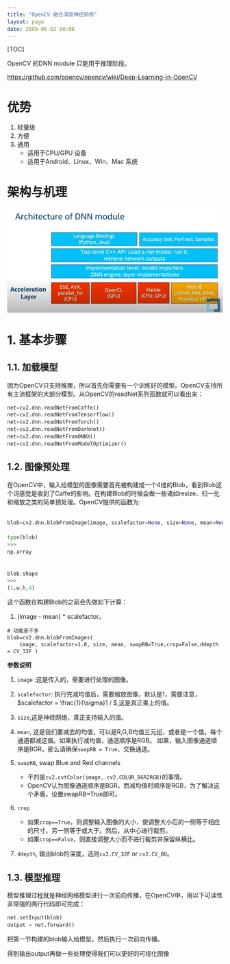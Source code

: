 ```yaml
---
title: "OpenCV 融合深度神经网络"
layout: page
date: 2099-06-02 00:00
---
```


[TOC]

OpenCV 的DNN module 只能用于推理阶段。

https://github.com/opencv/opencv/wiki/Deep-Learning-in-OpenCV
# 优势

1. 轻量级
2. 方便
3. 通用
   - 适用于CPU/GPU 设备
   - 适用于Android、Linux、Win、Mac 系统 

# 架构与机理

![](../../../../attach/images/2020-09-09-20-36-50.png)

# 1. 基本步骤
## 1.1. 加载模型


因为OpenCV只支持推理，所以首先你需要有一个训练好的模型。OpenCV支持所有主流框架的大部分模型。从OpenCV的readNet系列函数就可以看出来：

```python
net=cv2.dnn.readNetFromCaffe()
net=cv2.dnn.readNetFromTensorflow()
net=cv2.dnn.readNetFromTorch()
net=cv2.dnn.readNetFromDarknet()
net=cv2.dnn.readNetFromONNX()
net=cv2.dnn.readNetFromModelOptimizer()
```
## 1.2. 图像预处理

在OpenCV中，输入给模型的图像需要首先被构建成一个4维的Blob，看到Blob这个词感觉是收到了Caffe的影响。在构建Blob的时候会做一些诸如resize、归一化和缩放之类的简单预处理。OpenCV提供的函数为:

```python

blob=cv2.dnn.blobFromImage(image, scalefactor=None, size=None, mean=None, swapRB=None, crop=None, ddepth=None)

type(blob)
>>> 
np.array


blob.shape
>>>
(1,w,h,4)
```

这个函数在构建Blob的之前会先做如下计算：

1. (image - mean) * scalefactor。

```
# 功能差不多
blob=cv2.dnn.blobFromImages(
    image, scalefactor=1.0, size, mean, swapRB=True,crop=False,ddepth = CV_32F )
```





**参数说明**
1. `image` :这是传入的，需要进行处理的图像。
2. `scalefactor`: 执行完减均值后，需要缩放图像，默认是1，需要注意，$scalefactor = \frac{1}{\sigma}1 / $,这是真正乘上的值。 

3. `size`,这是神经网络，真正支持输入的值。

4. `mean`, 这是我们要减去的均值，可以是R,G,B均值三元组，或者是一个值，每个通道都减这值。如果执行减均值，通道顺序是RGB。 如果，输入图像通道顺序是BGR，那么请确保`swapRB = True`，交换通道。

5. `swapRB`, swap Blue and Red channels
   - 干的是`cv2.cvtColor(image, cv2.COLOR_BGR2RGB)`的事情。
   - OpenCV认为图像通道顺序是BGR，而减均值时顺序是RGB，为了解决这个矛盾，设置swapRB=True即可。
6. `crop`
   - 如果`crop==True`，则调整输入图像的大小，使调整大小后的一侧等于相应的尺寸，另一侧等于或大于。然后，从中心进行裁剪。
   - 如果`crop==False`，则直接调整大小而不进行裁剪并保留纵横比。
7. `ddepth`, 输出blob的深度，选则`cv2.CV_32F` or `cv2.CV_8U`。


## 1.3. 模型推理

模型推理过程就是神经网络模型进行一次前向传播，在OpenCV中，用以下可读性非常强的两行代码即可完成：


```python
net.setInput(blob)
output = net.forward()
```

把第一节构建的blob输入给模型，然后执行一次前向传播。

得到输出output再做一些处理使得我们可以更好的可视化图像